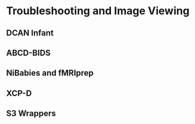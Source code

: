 # Troubleshooting and Image Viewing

## DCAN Infant

## ABCD-BIDS

## NiBabies and fMRIprep

## XCP-D

## S3 Wrappers
